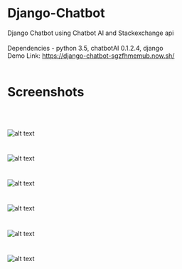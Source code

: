 # Django-Chatbot
Django Chatbot using Chatbot AI and Stackexchange api
<br/>
<br/>
Dependencies - python 3.5, chatbotAI 0.1.2.4, django
<br/>
Demo Link: https://django-chatbot-sgzfhmemub.now.sh/
<br/>
<br/>

# Screenshots
<br/>

<br/>

![alt text](https://github.com/srijannnd/Django-Chatbot/blob/master/screenshots/1.png)<br/>
#

![alt text](https://github.com/srijannnd/Django-Chatbot/blob/master/screenshots/2.png)<br/>
#

![alt text](https://github.com/srijannnd/Django-Chatbot/blob/master/screenshots/3.png)<br/>
#

![alt text](https://github.com/srijannnd/Django-Chatbot/blob/master/screenshots/4.png)<br/>
#

![alt text](https://github.com/srijannnd/Django-Chatbot/blob/master/screenshots/5.png)<br/>
#

![alt text](https://github.com/srijannnd/Django-Chatbot/blob/master/screenshots/6.png)<br/>
